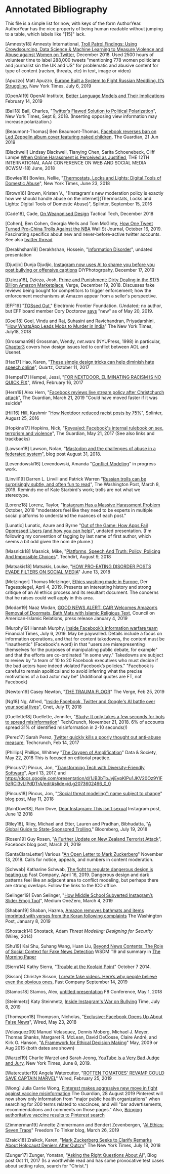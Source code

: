 
# Annotated Bibliography

This file is a simple list for now, with keys of the form
AuthorYear.  AuthorYear has the nice property of being human readable
without jumping to a table, which labels like "[15]" lack.

[Amnesty18] Amnesty International, [Troll Patrol Findings: Using Crowdsourcing, Data Science & Machine Learning to
Measure Violence and Abuse against Women on Twitter](https://decoders.amnesty.org/projects/troll-patrol/findings), December 2018.  Used 2500 hours of volunteer time to label 288,000 tweets "mentioning 778 women politicians and journalist sin the UK and US" for problematic and abusive content for type of content (racism, threats, etc) in text, image or video)

[Apuzzo] Matt Apuzzo, [Europe Built a System to Fight Russian Meddling. It’s Struggling.](https://www.nytimes.com/2019/07/06/world/europe/europe-russian-disinformation-propaganda-elections.html) New York Times, July 6, 2019

[OpenAI19] OpenAI Institute, [Better Language Models and Their Implications](https://blog.openai.com/better-language-models/#sample8) February 14, 2019

[Bail18] Bail, Charles, "[Twitter’s Flawed Solution to Political Polarization](https://www.nytimes.com/2018/09/08/opinion/sunday/twitter-political-polarization.html)", New York Times, Sept 8, 2018.  (Inserting opposing view information may increase polarization.)

[Beaumont-Thomas] Ben Beaumont-Thomas, [Facebook reverses ban on Led Zeppelin album cover featuring naked children](https://www.theguardian.com/music/2019/jun/21/facebook-reverses-ban-on-led-zeppelin-album-cover-featuring-naked-children), The Guardian, 21 Jun 2019

[Blackwell] Lindsay Blackwell, Tianying Chen, Sarita Schoenebeck, Cliff Lampe [When Online Harassment is Perceived as Justified](http://www.lindsayblackwell.net/wp-content/uploads/2018/04/When-Online-Harassment-is-Perceived-as-Justified-ICWSM18.pdf), THE 12TH INTERNATIONAL AAAI CONFERENCE ON WEB AND SOCIAL MEDIA (ICWSM-18) June, 2018

[Bowles18] Bowles, Nellie, "[Thermostats, Locks and Lights: Digital Tools of Domestic Abuse](https://www.nytimes.com/2018/06/23/technology/smart-home-devices-domestic-abuse.html)", New York Times, June 23, 2018

[Brown16] Brown, Kristen V., "[Instagram's new moderation policy is exactly how we should handle abuse on the internet](Thermostats, Locks and Lights: Digital Tools of Domestic Abuse)", Splinter, September 15, 2016

[Cade18], Cade, [On Weaponised Design](https://ourdataourselves.tacticaltech.org/posts/30-on-weaponised-design/) Tactical Tech, December 2018

[Cohen], Ben Cohen, Georgia Wells and Tom McGinty, [How One Tweet Turned Pro-China Trolls Against the NBA](https://www.wsj.com/articles/how-one-tweet-turned-pro-china-trolls-against-the-nba-11571238943) Wall St Journal, October 16, 2019.  Fascinating specifics about new and never-before-active twitter accounts. See also [twitter thread](https://mobile.twitter.com/DarrenLinvill/status/1184617074888445952?p=v)

[Derakhshan18] Derakhshan, Hossein, "[Information Disorder](https://docs.google.com/file/d/0B1ubBeZhttC4SVBvUTZwZWEtdTRrYjRhRl96RjZLcjRVZFlz/edit?filetype=mspresentation)", undated presentation

[Djudjic]  Dunja Djudjic, [Instagram now uses AI to shame you before you post bullying or offensive captions](https://www.diyphotography.net/instagram-now-uses-ai-to-shame-you-before-you-post-bullying-or-offensive-captions/) DIYPhotogrpahy, December 17, 2019

[Dzieza18], Dzieza, Josh, [Prime and Punishment: Dirty Dealing in the $175 Billion Amazon Marketplace](https://www.theverge.com/2018/12/19/18140799/amazon-marketplace-scams-seller-court-appeal-reinstatement), Verge, December 19, 2018.  Discusses fake reviews being bought for competitors to trigger enforcement; how the enforcement mechanisms at Amazon appear from a seller's perspective.

[EFF19] "[TOSsed Out](https://www.eff.org/tossedout)," Electronic Frontier Foundation.  (Undated; no author, but EFF board member Cory Doctorow [says](https://boingboing.net/2019/05/20/moderation-at-scale-2.html) "new" as of May 20, 2019.

[Goel18] Goel, Vindu and Raj, Suhasini and Ravichandran,
Priyadarshini, "[How WhatsApp Leads Mobs to Murder in
India](https://www.nytimes.com/interactive/2018/07/18/technology/whatsapp-india-killings.html)"
The New York Times, July18, 2018

[Grossman98] Grossman, Wendy, *net.wars* (NYUPress, 1998) in particular,
[Chapter3](https://nyupress.org/netwars/pages/chapter03/ch03_02.html) covers how
design issues led to conflict between AOL and Usenet.

[Hao17] Hao, Karen, "[These simple design tricks can help diminish hate
speech online](https://qz.com/1093804/these-simple-design-tricks-can-help-diminish-hate-speech-online/)", Quartz, October 11, 2017


[Hempel17] Hempel, Jessi, "[FOR NEXTDOOR, ELIMINATING RACISM IS NO
QUICK FIX](https://www.wired.com/2017/02/for-nextdoor-eliminating-racism-is-no-quick-fix/)", Wired, February 16, 2017

[Hern19] Alex Hern, "[Facebook reviews live stream policy after Christchurch attack](https://www.theguardian.com/world/2019/mar/21/facebook-could-have-moved-faster-on-christchurch-video-if-it-were-suicide)", The Guardian, March 21, 2019 "Could have moved faster if it was suicide"

[Hill16] Hill, Kashmir "[How Nextdoor reduced racist posts by 75%](https://splinternews.com/how-nextdoor-reduced-racist-posts-by-75-1793861389)", Splinter, August 25, 2016


[Hopkins17] Hopkins, Nick, "[Revealed: Facebook's internal rulebook on sex, terrorism and violence](https://www.theguardian.com/news/2017/may/21/revealed-facebook-internal-rulebook-sex-terrorism-violence)", The Guardian, May 21, 2017 (See also links and trackbacks)

[Lawson18] Lawson, Nolan, "[Mastodon and the challenges of abuse in a federated system](https://nolanlawson.com/2018/08/31/mastodon-and-the-challenges-of-abuse-in-a-federated-system/)", blog post August 31, 2018.  

[Levendowski16] Levendowski, Amanda "[Conflict Modeling](https://www.levendowski.net/conflict-modeling/)" in progress work.

[Linvill19] Darren L. Linvill and Patrick Warren "[Russian trolls can be surprisingly subtle, and often fun to read](https://www.washingtonpost.com/outlook/russian-trolls-can-be-surprisingly-subtle-and-often-fun-to-read/2019/03/08/677f8ec2-413c-11e9-9361-301ffb5bd5e6_story.html)", The Washington Post, March 8, 2019.  Reminds me of Kate Starbird's work; trolls are not what we stereotype.

[Lorenz18] Lorenz, Taylor, "[Instagram Has a Massive Harassment Problem](https://www.theatlantic.com/technology/archive/2018/10/instagram-has-massive-harassment-problem/572890/) October, 2018  "moderators feel like they need to be experts in multiple social platforms to understand the nuances of each post."

[Lunatic] Lunatic, Azure and Byrne "[Out of the Game: How Apps Fail
Oppressed Users (and how you can
help)](https://docs.google.com/presentation/d/1FwUHS5wmDdGVJGwYsnvAuFmcTcC4ZbueU7baNlvkh14/edit#slide=id.p)",
undated presentation. (I'm following my convention of tagging by last name of first author,
which seems a bit odd given the nom de plume.)

[Masnick18] Masnick, Mike, "[Platforms, Speech And Truth: Policy, Policing And Impossible Choices](https://www.techdirt.com/articles/20180808/17090940397/platforms-speech-truth-policy-policing-impossible-choices.shtml)", Techdirt, August 9, 2018


[Matsakis18] Matsakis, Louise, "[HOW PRO-EATING DISORDER POSTS EVADE FILTERS ON SOCIAL MEDIA]( https://www.wired.com/story/how-pro-eating-disorder-posts-evade-social-media-filters/)" June 13, 2018

[Metzinger] Thomas Metzinger, [Ethics washing made in Europe](https://m.tagesspiegel.de/politik/eu-guidelines-ethics-washing-made-in-europe/24195496.html), Der Tagesspiegel, April 4, 2019.  Presents an interesting history and strong critique of an AI ethics process and its resultant document.  The concerns that he raises could well apply in this area.

[Modan19] Naaz Modan, [GOOD NEWS ALERT: CAIR Welcomes Amazon’s Removal of Doormats, Bath Mats with Islamic Religious Text](https://www.cair.com/good_news_alert_cair_welcomes_amazon_s_removal_of_doormats_bath_mats_with_islamic_religious_text), Council on American-Islamic Relations, press release January 4, 2019

[Murphy19] Hannah Murphy, [Inside Facebook’s information warfare team](https://t.co/YOohHoJA7x) Financial Times, July 6, 2019.  May be paywalled.  Details include a focus on information operations, and that for content takedowns, the content must be "inauthentic" (Facebook's word) in that "users are misrepresenting themselves for the purposes of manipulating public debate, for example" and that the efforts are co-ordinated "in some way." Takedowns are subject to review by "a team of 10 to 20 Facebook executives who must decide if the bad actors have indeed violated Facebook’s policies."  "Facebook is careful to remain apolitical and to avoid inferring what the precise motivations of a bad actor may be" (Additional quotes are FT, not Facebook) 

[Newton19] Casey Newton, "[THE TRAUMA FLOOR](https://www.theverge.com/2019/2/25/18229714/cognizant-facebook-content-moderator-interviews-trauma-working-conditions-arizona)" The Verge, Feb 25, 2019

[Ng18] Ng, Alfred, "[Inside Facebook, Twitter and Google's AI battle
over your social lives](https://www.cnet.com/news/inside-facebook-twitter-and-googles-ai-battle-over-your-social-lives/)", Cnet, July 17, 2018

[Ouellette18] Ouellette, Jennifer, "[Study: It only takes a few seconds for bots to spread misinformation](https://arstechnica.com/science/2018/11/study-it-only-takes-a-few-seconds-for-bots-to-spread-misinformation/)" TechCrunch, November 21, 2018.  6% of accounts spread 31% of identified misinformation in 2-10 seconds(!)

[Perez17] Sarah Perez, [Twitter quickly kills a poorly thought out anti-abuse measure](https://techcrunch.com/2017/02/14/twitter-quickly-kills-a-poorly-thought-out-anti-abuse-measure/), Techcrunch, Feb 14, 2017

[Phillips] Phillips, Whitney "[The Oxygen of Amplification](https://datasociety.net/output/oxygen-of-amplification/)" Data & Society, May 22, 2018  This is focused on editorial practice.

[Pincus17] Pincus, Jon, "[Transforming Tech with Diversity-Friendly
Software](https://medium.com/a-change-is-coming/transforming-tech-with-diversity-friendly-software-338f56d91df
)", April 13, 2017, and
https://docs.google.com/presentation/d/1JB3bTbJvjEypKlPu1JKV20Oz9YlF5zRCl3vLIPdDTrA/edit#slide=id.g2073602466_0_0

[Pincus18] Pincus, Jon, "[“Social threat modeling”: name subject to change](https://medium.com/a-change-is-coming/social-threat-modeling-the-winds-of-change-are-in-the-air-8dc330479a50)" blog post, May 11, 2018 

[RainDove18], Rain Dove, [Dear Instagram: This isn't sexual](https://www.instagram.com/p/Bj7lqJTlhDt/?hl=en) Instagram post, June 12 2018

[Riley18], Riley, Michael and Etter, Lauren and Pradhan, Bibhudatta,
"[A Global Guide to State-Sponsored Trolling](https://www.bloomberg.com/features/2018-government-sponsored-cyber-militia-cookbook/)," Bloomberg, July 19,
2018

[Rosen19] Guy Rosen, "[A Further Update on New Zealand Terrorist Attack](https://newsroom.fb.com/news/2019/03/technical-update-on-new-zealand/)", Facebook blog post, March 21, 2019

[SantaClaraLetter] Various "[An Open Letter to Mark Zuckerberg](https://santaclaraprinciples.org/open-letter/)"  November 13, 2018.  Calls for notice, appeals, and numbers in content moderation.

[Schwab] Katharine Schwab, [The fight to regulate dangerous design is heating up](https://www.fastcompany.com/90335048/the-fight-to-regulate-dangerous-design-is-heating-up) Fast Company, April 16, 2019.  Dangerous design and dark patterns feel like an adjacent area to conflict modeling, but perhaps there are strong overlaps.  Follow the links to the ICO office.

[Selinger19] Evan Selinger, "[How Middle School Subverted Instagram’s Slider Emoji Tool](https://onezero.medium.com/instagrams-new-slider-emoji-is-now-a-bullying-tool-9f8cdf55a5f3)", Medium OneZero, March 4, 2019

[Shaban19] Shaban, Hazma, [Amazon removes bathmats and items imprinted with verses from the Koran following complaints](https://www.washingtonpost.com/technology/2019/01/08/amazon-removes-bath-mats-items-imprinted-with-verses-koran-following-complaints/) The Washington Post, January 8, 2019

[Shostack14] Shostack, Adam *Threat Modeling: Designing for Security* (Wiley, 2014)

[Shu19] Kai Shu, Suhang Wang, Huan Liu, [Beyond News Contents:
The Role of Social Context for Fake News Detection](http://www.public.asu.edu/~skai2/files/wsdm_2019_fake_news.pdf) WSDM '19 and summary in [The Morning Paper](https://blog.acolyer.org/2019/02/13/beyond-news-contents-the-role-of-social-context-for-fake-news-detection/)

[Sierra14] Kathy Sierra, "[Trouble at the Koolaid Point](http://seriouspony.com/trouble-at-the-koolaid-point)" October 7 2014.  

[Sisson] Christye Sisson, [I create fake videos. Here’s why people believe even the obvious ones](https://www.fastcompany.com/90404007/i-create-fake-videos-heres-why-people-believe-even-the-obvious-ones), Fast Company September 14, 2019

[Stamos18] Stamos, Alex, [untitled presentation](https://www.facebook.com/FacebookforDevelopers/videos/10155607404583553/) F8 Conference, May 1, 2018 

[Steinmetz] Katy Steinmetz, [Inside Instagram's War on Bullying](https://time.com/5619999/instagram-mosseri-bullying-artificial-intelligence/) Time, July 8, 2019

[Thomspon18] Thompson, Nicholas, "[Exclusive: Facebook Opens Up About False News](https://www.wired.com/story/exclusive-facebook-opens-up-about-false-news/)", Wired, May 23, 2018

[Velasquez09] Manuel Velasquez, Dennis Moberg, Michael J. Meyer, Thomas Shanks, Margaret R. McLean, David DeCosse, Claire André, and Kirk O. Hanson, "[A Framework for Ethical Decision Making](https://www.scu.edu/ethics/ethics-resources/ethical-decision-making/a-framework-for-ethical-decision-making/)" May, 2009 or Aug 2015 (both dates are shown)

[Warzel19] Charlie Warzel and Sarah Jeong, [YouTube Is a Very Bad Judge and Jury](https://www.nytimes.com/2019/06/08/opinion/technology/youtube-crowder-vox-harassment-debate.html), New York Times,  June 8, 2019.

[Watercutter19] Angela Watercutter, "[ROTTEN TOMATOES' REVAMP COULD SAVE CAPTAIN MARVEL](https://www.wired.com/story/rotten-tomatoes-captain-marvel-trolls/)" Wired, February 25, 2019

[Wong] Julia Carrie Wong, [Pinterest makes aggressive new move in fight against vaccine misinformation](https://www.theguardian.com/society/2019/aug/28/pinterest-anti-vaccine-combat-health-misinformation) The Guardian, 28 August 2019 Pinterest will now show only information from "major public health organizations" when searching for 200 terms related to vaccinces, and will "bar advertisements, recommendations and comments on those pages."  Also, [Bringing authoritative vaccine results to Pinterest search](https://newsroom.pinterest.com/en/post/bringing-authoritative-vaccine-results-to-pinterest-search)

[Zimmerman19]  Annette Zimmermann and Bendert Zevenbergen, "[AI Ethics: Seven Traps](https://freedom-to-tinker.com/2019/03/25/ai-ethics-seven-traps/)" Freedom To Tinker blog, March 26, 2019

[Zraick18] Zraikck, Karen, "[Mark Zuckerberg Seeks to Clarify Remarks
About Holocaust Deniers After Outcry](https://www.nytimes.com/2018/07/18/technology/mark-zuckerberg-facebook-holocaust-denial.html)" The New York Times, July 18, 2018


[Zunger17] Zunger, Yonatan, "[Asking the Right Questions About AI](https://medium.com/@yonatanzunger/asking-the-right-questions-about-ai-7ed2d9820c48)", Blog post Oct 11, 2017 (Is a worthwhile read and has some provocative test cases about
setting rules, search for "Christ.")


